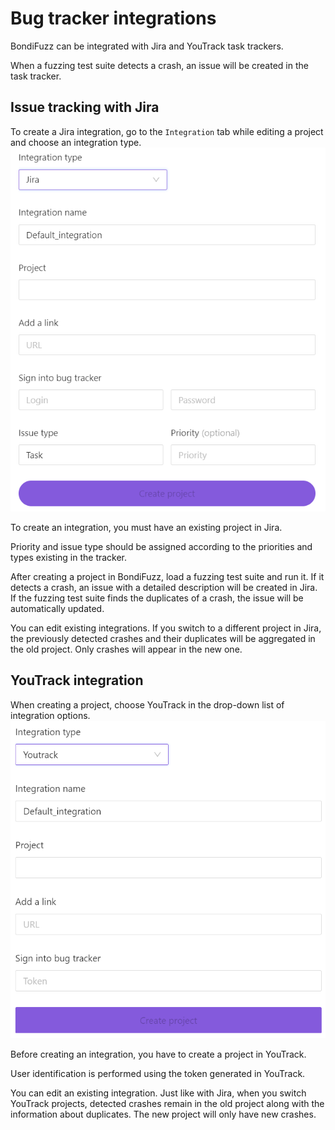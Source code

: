 
# Bug tracker integrations

BondiFuzz can be integrated with Jira and YouTrack task trackers.

When a fuzzing test suite detects a crash, an issue will be created in the task tracker.

## Issue tracking with Jira

To create a Jira integration, go to the `Integration` tab while editing a project and choose an integration type.  
![Creating an integration](assets/integration_jira.PNG)

To create an integration, you must have an existing project in Jira.

Priority and issue type should be assigned according to the priorities and types existing in the tracker.

After creating a project in BondiFuzz, load a fuzzing test suite and run it. If it detects a crash, an issue with a detailed description will be created in Jira. If the fuzzing test suite finds the duplicates of a crash, the issue will be automatically updated.

You can edit existing integrations. If you switch to a different project in Jira, the previously detected crashes and their duplicates will be aggregated in the old project. Only crashes will appear in the new one.

## YouTrack integration

When creating a project, choose YouTrack in the drop-down list of integration options.  
![Creating an integration](assets/integration_YT.PNG)

Before creating an integration, you have to create a project in YouTrack.

User identification is performed using the token generated in YouTrack.

You can edit an existing integration. Just like with Jira, when you switch YouTrack projects, detected crashes remain in the old project along with the information about duplicates. The new project will only have new crashes.